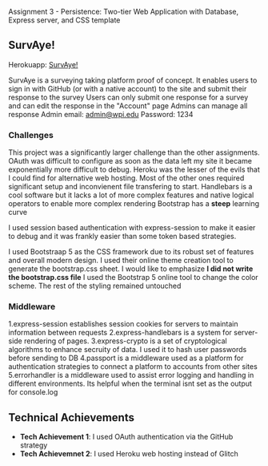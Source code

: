 Assignment 3 - Persistence: Two-tier Web Application with Database, Express server, and CSS template

## SurvAye!

Herokuapp: [SurvAye!](https://survaye.herokuapp.com/)

SurvAye is a surveying taking platform proof of concept. It enables users to sign in with GitHub (or with a native account) to the site and submit their response to the survey
Users can only submit one response for a survey and can edit the response in the "Account" page
Admins can manage all response
Admin email: admin@wpi.edu
Password: 1234

### Challenges
This project was a significantly larger challenge than the other assignments. OAuth was difficult to configure as soon as the data left my site it became exponentially more difficult to debug. 
Heroku was the lesser of the evils that I could find for alternative web hosting. Most of the other ones required significant setup and inconvienent file transfering to start. 
Handlebars is a cool software but it lacks a lot of more complex features and native logical operators to enable more complex rendering
Bootstrap has a **steep** learning curve


I used session based authentication with express-session to make it easier to debug and it was frankly easier than some token based strategies. 

I used Bootstraap 5 as the CSS framework due to its robust set of features and overall modern design. I used their online theme creation tool to generate the bootstrap.css sheet. I would like to emphasize **I did not write the bootstrap.css file** I used the Bootstrap 5 online tool to change the color scheme. The rest of the styling remained untouched

### Middleware
1.express-session establishes session cookies for servers to maintain information between requests
2.express-handlebars is a system for server-side rendering of pages.
3.express-crypto is a set of cryptological algorithms to enhance secruity of data. I used it to hash user passwords before sending to DB
4.passport is a middleware used as a platform for authentication strategies to connect a platform to accounts from other sites
5.errorhandler is a middleware used to assist error logging and handling in different environments. Its helpful when the terminal isnt set as the output for console.log

## Technical Achievements
- **Tech Achievement 1**: I used OAuth authentication via the GitHub strategy
- **Tech Achievemnet 2**: I used Heroku web hosting instead of Glitch
